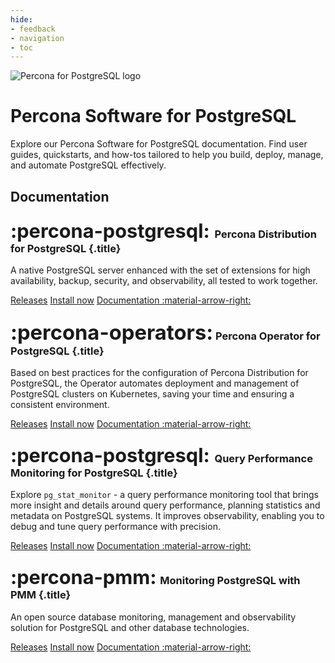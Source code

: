 ```yaml
---
hide:
- feedback
- navigation
- toc
---
```


<div class="landing" markdown>
<div class="splash header subpage postgresql dark" markdown>

![Percona for PostgreSQL logo](assets/logo-dark-postgresql.svg)

# Percona Software for PostgreSQL

Explore our Percona Software for PostgreSQL documentation. Find user guides, quickstarts, and how-tos tailored to help you build, deploy, manage, and automate PostgreSQL effectively.

</div>
</div>



## Documentation

<div data-grid markdown>
<div data-banner markdown>

### <span style="font-size:1.875em;margin-right:0.125em">:percona-postgresql:</span> Percona Distribution for PostgreSQL {.title}

A native PostgreSQL server enhanced with the set of extensions for high availability, backup, security, and observability, all tested to work together.

<div class="actions" markdown>

[Releases](https://docs.percona.com/postgresql/16/release-notes.html)
[Install now](https://docs.percona.com/postgresql/16/installing.html)
[Documentation :material-arrow-right:](https://docs.percona.com/postgresql/)

</div>
</div>
<div data-banner markdown>

### <span style="font-size:2em">:percona-operators:</span> Percona Operator for PostgreSQL {.title}

Based on best practices for the configuration of Percona Distribution for PostgreSQL, the Operator automates deployment and management of PostgreSQL clusters on Kubernetes, saving your time and ensuring a consistent environment.

<div class="actions" markdown>

[Releases](https://docs.percona.com/percona-operator-for-postgresql/2.0/ReleaseNotes/index.html)
[Install now](https://docs.percona.com/percona-operator-for-postgresql/2.0/quickstart.html)
[Documentation :material-arrow-right:](https://docs.percona.com/percona-operator-for-postgresql/2.0/)

</div>
</div>
<div data-banner markdown>

### <span style="font-size:1.875em;margin-right:0.125em">:percona-postgresql:</span> Query Performance Monitoring for PostgreSQL {.title}

Explore `pg_stat_monitor` - a query performance monitoring tool that brings more insight and details around query performance, planning statistics and metadata on PostgreSQL systems. It improves observability, enabling you to debug and tune query performance with precision.

<div class="actions" markdown>

[Releases](https://docs.percona.com/pg-stat-monitor/release-notes/release_notes.html)
[Install now](https://docs.percona.com/pg-stat-monitor/install.html)
[Documentation :material-arrow-right:](https://docs.percona.com/pg-stat-monitor/)

</div>
</div>
<div data-banner markdown>

### <span style="font-size:1.875em;margin-right:0.0625em">:percona-pmm:</span> Monitoring PostgreSQL with PMM {.title}

An open source database monitoring, management and observability solution for PostgreSQL and other database technologies.

<div class="actions" markdown>

[Releases](https://docs.percona.com/percona-monitoring-and-management/release-notes/index.html)
[Install now](https://docs.percona.com/percona-monitoring-and-management/quickstart/index.html)
[Documentation :material-arrow-right:](https://docs.percona.com/percona-monitoring-and-management/index.html)

</div>
</div>
</div>